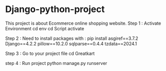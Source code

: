 # Django-python-project
This project is about Ecommerce online shopping website.
Step 1 : Activate Environment
cd env
cd Script
activate

Step 2 : Need to install packages with : pip install 
asgiref==3.7.2
Django==4.2.2
pillow==10.2.0
sqlparse==0.4.4
tzdata==2024.1

Step 3 : Go to your project file
cd Greatkart

step 4 : Run project
python manage.py runserver




